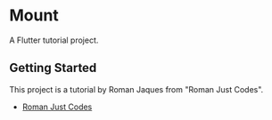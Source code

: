 # Mount

A Flutter tutorial project.

## Getting Started

This project is a tutorial by Roman Jaques from "Roman Just Codes".

- [Roman Just Codes](https://romanjustcodes.web.app/#/workshops)

